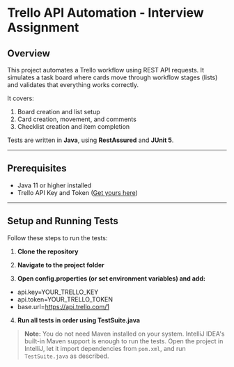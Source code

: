 # Trello API Automation - Interview Assignment

## Overview
This project automates a Trello workflow using REST API requests. It simulates a task board where cards move through workflow stages (lists) and validates that everything works correctly.

It covers:

1. Board creation and list setup
2. Card creation, movement, and comments
3. Checklist creation and item completion

Tests are written in **Java**, using **RestAssured** and **JUnit 5**.

---

## Prerequisites
- Java 11 or higher installed
- Trello API Key and Token ([Get yours here](https://trello.com/app-key))

---

## Setup and Running Tests



Follow these steps to run the tests:

1. **Clone the repository**

2. **Navigate to the project folder**

3. **Open config.properties (or set environment variables) and add:**
  - api.key=YOUR_TRELLO_KEY
  - api.token=YOUR_TRELLO_TOKEN
  - base.url=https://api.trello.com/1

4. **Run all tests in order using TestSuite.java**

> **Note:** You do not need Maven installed on your system. 
> IntelliJ IDEA's built-in Maven support is enough to run the tests. 
> Open the project in IntelliJ, let it import dependencies from `pom.xml`, and run `TestSuite.java` as described.